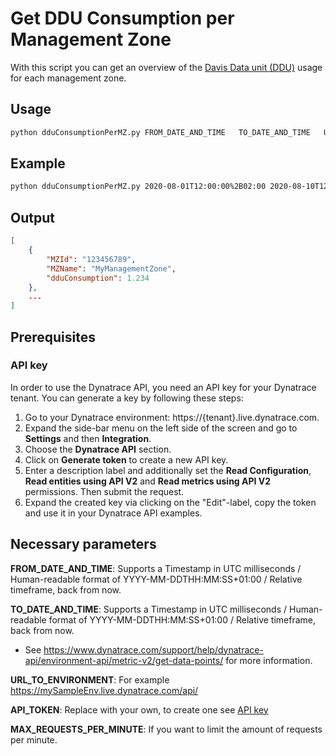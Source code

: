 # Get DDU Consumption per Management Zone

With this script you can get an overview of the [Davis Data unit (DDU)](https://www.dynatrace.com/support/help/shortlink/davis-data-units) usage for each management zone.


## Usage
```bash
python dduConsumptionPerMZ.py FROM_DATE_AND_TIME   TO_DATE_AND_TIME   URL_TO_ENVIRONMENT   API_TOKEN   MAX_REQUESTS_PER_MINUTE
```

## Example
```bash
python dduConsumptionPerMZ.py 2020-08-01T12:00:00%2B02:00 2020-08-10T12:00:00%2B02:00 https://mySampleEnv.live.dynatrace.com/api/ rhGjhuu2SmmWsHo4dYZ7G 60
```

## Output

```json
[
    {
        "MZId": "123456789",
        "MZName": "MyManagementZone",
        "dduConsumption": 1.234
    },
    ...
]
```

## Prerequisites

### API key
In order to use the Dynatrace API, you need an API key for your Dynatrace tenant. You can generate a key by following these steps:

1. Go to your Dynatrace environment: https://{tenant}.live.dynatrace.com.
2. Expand the side-bar menu on the left side of the screen and go to **Settings** and then **Integration**.
3. Choose the **Dynatrace API** section.
4. Click on **Generate token** to create a new API key.
5. Enter a description label and additionally set the **Read Configuration**, **Read entities using API V2** and **Read metrics using API V2** permissions. Then submit the request.
6. Expand the created key via clicking on the "Edit"-label, copy the token and use it in your Dynatrace API examples.


## Necessary parameters

**FROM_DATE_AND_TIME**: Supports a Timestamp in UTC milliseconds / Human-readable format of YYYY-MM-DDTHH:MM:SS+01:00 / Relative timeframe, back from now. 

**TO_DATE_AND_TIME**: Supports a Timestamp in UTC milliseconds / Human-readable format of YYYY-MM-DDTHH:MM:SS+01:00 / Relative timeframe, back from now. 

*   See https://www.dynatrace.com/support/help/dynatrace-api/environment-api/metric-v2/get-data-points/ for more information.

**URL_TO_ENVIRONMENT**: For example https://mySampleEnv.live.dynatrace.com/api/

**API_TOKEN**: Replace with your own, to create one see [API key](#API-key)

**MAX_REQUESTS_PER_MINUTE**: If you want to limit the amount of requests per minute.